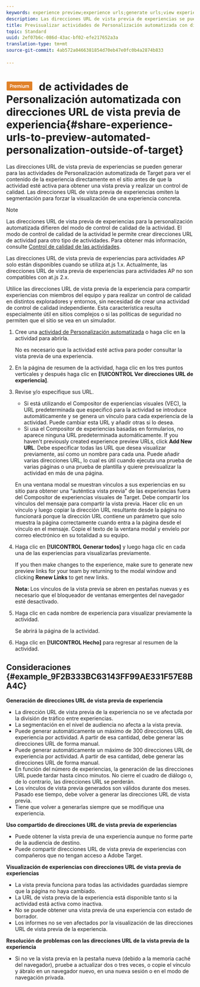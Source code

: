 ```yaml
---
keywords: experience preview;experience urls;generate urls;view experience urls
description: Las direcciones URL de vista previa de experiencias se pueden generar para las actividades de Personalización automatizada de Target para ver el contenido de la experiencia directamente en el sitio antes de que la actividad esté activa para obtener una vista previa y realizar un control de calidad. Las direcciones URL de vista previa de experiencias omiten la segmentación para forzar la visualización de una experiencia concreta.
title: Previsualizar actividades de Personalización automatizada con direcciones URL de vista previa de experiencia
topic: Standard
uuid: 2ef07b6c-086d-43ac-bf02-efe217652a3a
translation-type: tm+mt
source-git-commit: 4ab572a0466381854d70eb47e0fc0b4a2874b833

---
```



# ![Previsualización de PREMIUM](/help/assets/premium.png) de actividades de Personalización automatizada con direcciones URL de vista previa de experiencia{#share-experience-urls-to-preview-automated-personalization-outside-of-target}

Las direcciones URL de vista previa de experiencias se pueden generar para las actividades de Personalización automatizada de Target para ver el contenido de la experiencia directamente en el sitio antes de que la actividad esté activa para obtener una vista previa y realizar un control de calidad. Las direcciones URL de vista previa de experiencias omiten la segmentación para forzar la visualización de una experiencia concreta.

>[!NOTE]
>
>Las direcciones URL de vista previa de experiencias para la personalización automatizada difieren del modo de control de calidad de la actividad. El modo de control de calidad de la actividad le permite crear direcciones URL de actividad para otro tipo de actividades. Para obtener más información, consulte [Control de calidad de las actividades](../../c-activities/c-activity-qa/activity-qa.md#concept_9329EF33DE7D41CA9815C8115DBC4E40).
>
>Las direcciones URL de vista previa de experiencias para actividades AP solo están disponibles cuando se utiliza at.js 1.x. Actualmente, las direcciones URL de vista previa de experiencias para actividades AP no son compatibles con at.js 2.x.

Utilice las direcciones URL de vista previa de la experiencia para compartir experiencias con miembros del equipo y para realizar un control de calidad en distintos exploradores y entornos, sin necesidad de crear una actividad de control de calidad independiente. Esta característica resulta especialmente útil en sitios complejos o si las políticas de seguridad no permiten que el sitio se vea en un simulador.

1. Cree una [actividad de Personalización automatizada](../../c-activities/t-automated-personalization/create-ap-activity.md#task_8AAF837796D74CF893CA2F88BA1491C9) o haga clic en la actividad para abrirla.

   No es necesario que la actividad esté activa para poder consultar la vista previa de una experiencia.
1. En la página de resumen de la actividad, haga clic en los tres puntos verticales y después haga clic en **[!UICONTROL Ver direcciones URL de experiencia]**.
1. Revise y/o especifique sus URL.

   * Si está utilizando el Compositor de experiencias visuales (VEC), la URL predeterminada que especificó para la actividad se introduce automáticamente y se genera un vínculo para cada experiencia de la actividad. Puede cambiar esta URL y añadir otras si lo desea.
   * Si usa el Compositor de experiencias basadas en formularios, no aparece ninguna URL predeterminada automáticamente. If you haven&#39;t previously created experience preview URLs, click **Add New URL**. Debe especificar todas las URL que desea visualizar previamente, así como un nombre para cada una.
   Puede añadir varias direcciones URL, lo cual es útil cuando ejecuta una prueba de varias páginas o una prueba de plantilla y quiere previsualizar la actividad en más de una página.

   En una ventana modal se muestran vínculos a sus experiencias en su sitio para obtener una “auténtica vista previa” de las experiencias fuera del Compositor de experiencias visuales de Target. Debe compartir los vínculos del mensaje para compartir la vista previa. Hacer clic en un vínculo y luego copiar la dirección URL resultante desde la página no funcionará porque la dirección URL contiene un parámetro que solo muestra la página correctamente cuando entra a la página desde el vínculo en el mensaje. Copie el texto de la ventana modal y envíelo por correo electrónico en su totalidad a su equipo.
1. Haga clic en **[!UICONTROL Generar todos]** y luego haga clic en cada una de las experiencias para visualizarlas previamente.

   If you then make changes to the experience, make sure to generate new preview links for your team by returning to the modal window and clicking **Renew Links** to get new links.

   **Nota:** Los vínculos de la vista previa se abren en pestañas nuevas y es necesario que el bloqueador de ventanas emergentes del navegador esté desactivado.

1. Haga clic en cada nombre de experiencia para visualizar previamente la actividad.

   Se abrirá la página de la actividad.
1. Haga clic en **[!UICONTROL Hecho]** para regresar al resumen de la actividad.

## Consideraciones {#example_9F2B333BC63143FF99AE331F57E8BA4C}

**Generación de direcciones URL de vista previa de experiencia**

* La dirección URL de vista previa de la experiencia no se ve afectada por la división de tráfico entre experiencias.
* La segmentación en el nivel de audiencia no afecta a la vista previa.
* Puede generar automáticamente un máximo de 300 direcciones URL de experiencia por actividad. A partir de esa cantidad, debe generar las direcciones URL de forma manual.
* Puede generar automáticamente un máximo de 300 direcciones URL de experiencia por actividad. A partir de esa cantidad, debe generar las direcciones URL de forma manual.
* En función del número de experiencias, la generación de las direcciones URL puede tardar hasta cinco minutos. No cierre el cuadro de diálogo o, de lo contrario, las direcciones URL se perderán.
* Los vínculos de vista previa generados son válidos durante dos meses. Pasado ese tiempo, debe volver a generar las direcciones URL de vista previa.
* Tiene que volver a generarlas siempre que se modifique una experiencia.

**Uso compartido de direcciones URL de vista previa de experiencias**

* Puede obtener la vista previa de una experiencia aunque no forme parte de la audiencia de destino.
* Puede compartir direcciones URL de vista previa de experiencias con compañeros que no tengan acceso a Adobe Target.

**Visualización de experiencias con direcciones URL de vista previa de experiencias**

* La vista previa funciona para todas las actividades guardadas siempre que la página no haya cambiado.
* La URL de vista previa de la experiencia está disponible tanto si la actividad está activa como inactiva.
* No se puede obtener una vista previa de una experiencia con estado de borrador.
* Los informes no se ven afectados por la visualización de las direcciones URL de vista previa de la experiencia.

**Resolución de problemas con las direcciones URL de la vista previa de la experiencia**

* Si no ve la vista previa en la pestaña nueva (debido a la memoria caché del navegador), pruebe a actualizar dos o tres veces, o copie el vínculo y ábralo en un navegador nuevo, en una nueva sesión o en el modo de navegación privada.
